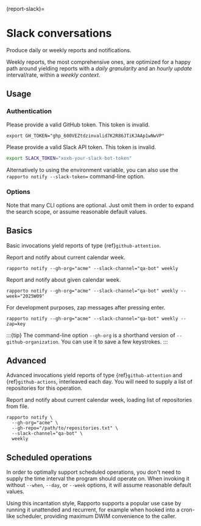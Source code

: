 (report-slack)=
# Slack conversations

Produce daily or weekly reports and notifications.

Weekly reports, the most comprehensive ones, are optimized for a happy path
around yielding reports with a _daily granularity_ and an _hourly update_
interval/rate, within a _weekly context_.

## Usage

### Authentication

Please provide a valid GitHub token. This token is invalid.
```shell
export GH_TOKEN="ghp_600VEZtdzinvalid7K2R86JTiKJAAp1wNwVP"
```

Please provide a valid Slack API token. This token is invalid.
```bash
export SLACK_TOKEN="xoxb-your-slack-bot-token"
```
Alternatively to using the environment variable, you can also use the
`rapporto notify --slack-token=` command-line option.

### Options

Note that many CLI options are optional. Just omit them in order to
expand the search scope, or assume reasonable default values.

## Basics

Basic invocations yield reports of type {ref}`github-attention`.

Report and notify about current calendar week.
```shell
rapporto notify --gh-org="acme" --slack-channel="qa-bot" weekly
```

Report and notify about given calendar week.
```shell
rapporto notify --gh-org="acme" --slack-channel="qa-bot" weekly --week="2025W09"
```

For development purposes, zap messages after pressing enter.
```shell
rapporto notify --gh-org="acme" --slack-channel="qa-bot" weekly --zap=key
```

:::{tip}
The command-line option `--gh-org` is a shorthand version of `--github-organization`.
You can use it to save a few keystrokes.
:::

## Advanced

Advanced invocations yield reports of type {ref}`github-attention` and
{ref}`github-actions`, interleaved each day. You will need to supply
a list of repositories for this operation.

Report and notify about current calendar week, loading list of repositories from file.
```shell
rapporto notify \
  --gh-org="acme" \
  --gh-repo="/path/to/repositories.txt" \
  --slack-channel="qa-bot" \
  weekly
```

## Scheduled operations

In order to optimally support scheduled operations, you don't need to supply
the time interval the program should operate on. When invoking it without
`--when`, `--day`, or `--week` options, it will assume reasonable default
values.

Using this incantation style, Rapporto supports a popular use case by running
it unattended and recurrent, for example when hooked into a cron-like scheduler,
providing maximum DWIM convenience to the caller.
